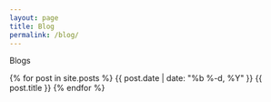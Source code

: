 ```yaml
---
layout: page
title: Blog
permalink: /blog/
---
```


Blogs

{% for post in site.posts %}
{{ post.date | date: "%b %-d, %Y" }}
{{ post.title }}
{% endfor %}
